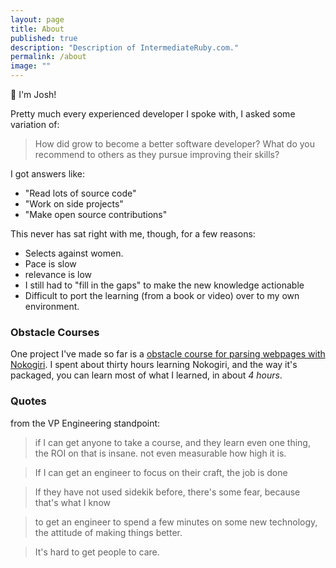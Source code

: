 ```yaml
---
layout: page
title: About
published: true
description: "Description of IntermediateRuby.com."
permalink: /about
image: ""
---
```



👋 I'm Josh! 

<add photo>

<short story about me>

Pretty much every experienced developer I spoke with, I asked some variation of:

> How did grow to become a better software developer? What do you recommend to others as they pursue improving their skills?

I got answers like:

- "Read lots of source code"
- "Work on side projects"
- "Make open source contributions"

This never has sat right with me, though, for a few reasons:

- Selects against women.
- Pace is slow
- relevance is low
- I still had to "fill in the gaps" to make the new knowledge actionable
- Difficult to port the learning (from a book or video) over to my own environment.

### Obstacle Courses

One project I've made so far is a [obstacle course for parsing webpages with Nokogiri](https://github.com/josh-works/intermediate_ruby_obstacle_course/tree/master/nokogiri). I spent about thirty hours learning Nokogiri, and the way it's packaged, you can learn most of what I learned, in about _4 hours_.

### Quotes

from the VP Engineering standpoint:

> if I can get anyone to take a course, and they learn even one thing, the ROI on that is insane. not even measurable how high it is.

> If I can get an engineer to focus on their craft, the job is done

> If they have not used sidekik before, there's some fear, because that's what I know

> to get an engineer to spend a few minutes on some new technology, the attitude of making things better.

> It's hard to get people to care. 

